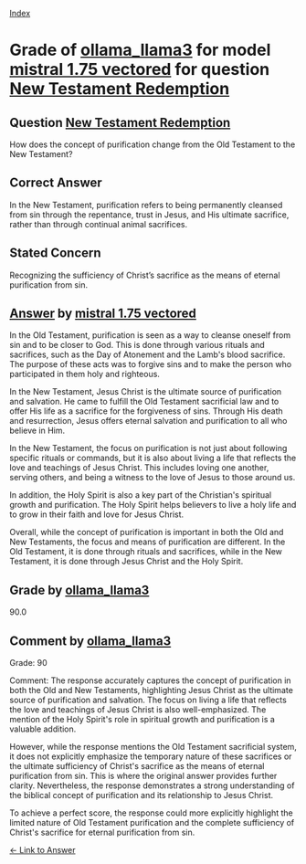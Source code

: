 
[Index](../../../../index.md)
# Grade of [ollama_llama3](../../../grading_models/ollama_llama3.md) for model [mistral 1.75 vectored](../../../answering_models/mistral_1.75_vectored.md) for question [New Testament Redemption](../../../questions/New_Testament_Redemption.md)

## Question [New Testament Redemption](../../../questions/New_Testament_Redemption.md)
How does the concept of purification change from the Old Testament to the New Testament?

## Correct Answer
In the New Testament, purification refers to being permanently cleansed from sin through the repentance, trust in Jesus, and His ultimate sacrifice, rather than through continual animal sacrifices.

## Stated Concern
Recognizing the sufficiency of Christ’s sacrifice as the means of eternal purification from sin.

## [Answer](../New_Testament_Redemption.md) by [mistral 1.75 vectored](../../../answering_models/mistral_1.75_vectored.md)
In the Old Testament, purification is seen as a way to cleanse oneself from sin and to be closer to God. This is done through various rituals and sacrifices, such as the Day of Atonement and the Lamb's blood sacrifice. The purpose of these acts was to forgive sins and to make the person who participated in them holy and righteous.

In the New Testament, Jesus Christ is the ultimate source of purification and salvation. He came to fulfill the Old Testament sacrificial law and to offer His life as a sacrifice for the forgiveness of sins. Through His death and resurrection, Jesus offers eternal salvation and purification to all who believe in Him.

In the New Testament, the focus on purification is not just about following specific rituals or commands, but it is also about living a life that reflects the love and teachings of Jesus Christ. This includes loving one another, serving others, and being a witness to the love of Jesus to those around us.

In addition, the Holy Spirit is also a key part of the Christian's spiritual growth and purification. The Holy Spirit helps believers to live a holy life and to grow in their faith and love for Jesus Christ.

Overall, while the concept of purification is important in both the Old and New Testaments, the focus and means of purification are different. In the Old Testament, it is done through rituals and sacrifices, while in the New Testament, it is done through Jesus Christ and the Holy Spirit.

## Grade by [ollama_llama3](../../../grading_models/ollama_llama3.md)
90.0

## Comment by [ollama_llama3](../../../grading_models/ollama_llama3.md)
Grade: 90

Comment: The response accurately captures the concept of purification in both the Old and New Testaments, highlighting Jesus Christ as the ultimate source of purification and salvation. The focus on living a life that reflects the love and teachings of Jesus Christ is also well-emphasized. The mention of the Holy Spirit's role in spiritual growth and purification is a valuable addition.

However, while the response mentions the Old Testament sacrificial system, it does not explicitly emphasize the temporary nature of these sacrifices or the ultimate sufficiency of Christ's sacrifice as the means of eternal purification from sin. This is where the original answer provides further clarity. Nevertheless, the response demonstrates a strong understanding of the biblical concept of purification and its relationship to Jesus Christ.

To achieve a perfect score, the response could more explicitly highlight the limited nature of Old Testament purification and the complete sufficiency of Christ's sacrifice for eternal purification from sin.

[&lt;- Link to Answer](../New_Testament_Redemption.md)
